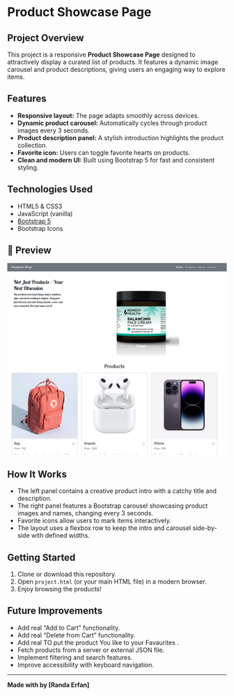 # Product Showcase Page

## Project Overview
This project is a responsive **Product Showcase Page** designed to attractively display a curated list of products. It features a dynamic image carousel and product descriptions, giving users an engaging way to explore items.

## Features
- **Responsive layout:** The page adapts smoothly across devices.
- **Dynamic product carousel:** Automatically cycles through product images every 3 seconds.
- **Product description panel:** A stylish introduction highlights the product collection.
- **Favorite icon:** Users can toggle favorite hearts on products.
- **Clean and modern UI:** Built using Bootstrap 5 for fast and consistent styling.

## Technologies Used
- HTML5 & CSS3
- JavaScript (vanilla)
- [Bootstrap 5](https://getbootstrap.com/)
- Bootstrap Icons

## 📸 Preview
![Preview Screenshot](Screenshot.png) 

## How It Works
- The left panel contains a creative product intro with a catchy title and description.
- The right panel features a Bootstrap carousel showcasing product images and names, changing every 3 seconds.
- Favorite icons allow users to mark items interactively.
- The layout uses a flexbox row to keep the intro and carousel side-by-side with defined widths.

## Getting Started
1. Clone or download this repository.
2. Open `project.html` (or your main HTML file) in a modern browser.
3. Enjoy browsing the products!

## Future Improvements
- Add real “Add to Cart” functionality.
- Add real “Delete from Cart” functionality.
- Add real TO put the product You like to your Favaurites .
- Fetch products from a server or external JSON file.
- Implement filtering and search features.
- Improve accessibility with keyboard navigation.

---

**Made with by [Randa Erfan]**

